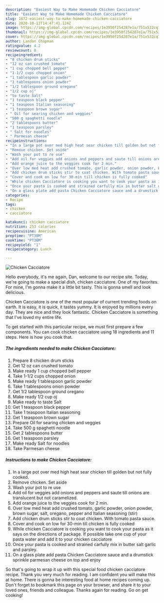 ```yaml
---
description: "Easiest Way to Make Homemade Chicken Cacciatore"
title: "Easiest Way to Make Homemade Chicken Cacciatore"
slug: 1672-easiest-way-to-make-homemade-chicken-cacciatore
date: 2020-10-12T14:47:41.124Z
image: https://img-global.cpcdn.com/recipes/1e3950f254287e1a/751x532cq70/chicken-cacciatore-recipe-main-photo.jpg
thumbnail: https://img-global.cpcdn.com/recipes/1e3950f254287e1a/751x532cq70/chicken-cacciatore-recipe-main-photo.jpg
cover: https://img-global.cpcdn.com/recipes/1e3950f254287e1a/751x532cq70/chicken-cacciatore-recipe-main-photo.jpg
author: Landon Chapman
ratingvalue: 4.2
reviewcount: 8
recipeingredient:
- "8 chicken drum sticks"
- "12 oz can crushed tomato"
- "1 cup chopped bell pepper"
- "1-1/2 cups chopped onion"
- "1 tablespoon garlic powder"
- "1 tablespoons onion powder"
- "1/2 tablespoon ground oregano"
- "1/2 cup oj"
- "to taste Salt"
- "1 teaspoon black pepper"
- "1 teaspoon Italian seasoning"
- "1 teaspoon brown sugar"
- " Oil for searing chicken and veggies"
- "500 g spaghetti noodle"
- "2 tablespoons butter"
- "1 teaspoon parsley"
- " Salt for noodles"
- " Parmesan cheese"
recipeinstructions:
- "In a large pot over med high heat sear chicken till golden but not fully cooked."
- "Remove chicken. Set aside"
- "Wash your pot to re use"
- "Add oil for veggies add onions and peppers and saute till onions are translucent but not caramelized."
- "Add orange juice to the veggies cook for 2 min."
- "Over low med heat add crushed tomato, garlic powder, onion powder, brown sugar, salt, oregano, pepper and Italian seasoning (stir)"
- "Add chicken drum sticks stir to coat chicken. With tomato pasta sauce."
- "Cover and cook on low for 30-min till chicken is fully cooked"
- "While chicken Cacciatore is cooking you want to cook your pasta as it says on the directions of package. If possible take one cup of your pasta water and add it to your chicken cacciatore"
- "Once your pasta is cooked and strained carfully mix in butter salt garlic and parsley."
- "On a glass plate add pasta Chicken Cacciatore sauce and a drumstick sprinkle parmesan cheese on top and enjoy"
categories:
- Recipe
tags:
- chicken
- cacciatore

katakunci: chicken cacciatore 
nutrition: 253 calories
recipecuisine: American
preptime: "PT38M"
cooktime: "PT36M"
recipeyield: "1"
recipecategory: Lunch

---
```



![Chicken Cacciatore](https://img-global.cpcdn.com/recipes/1e3950f254287e1a/751x532cq70/chicken-cacciatore-recipe-main-photo.jpg)

Hello everybody, it's me again, Dan, welcome to our recipe site. Today, we're going to make a special dish, chicken cacciatore. One of my favorites. For mine, I'm gonna make it a little bit tasty. This is gonna smell and look delicious.



Chicken Cacciatore is one of the most popular of current trending foods on earth. It is easy, it is quick, it tastes yummy. It is enjoyed by millions every day. They are nice and they look fantastic. Chicken Cacciatore is something that I've loved my entire life.


To get started with this particular recipe, we must first prepare a few components. You can cook chicken cacciatore using 18 ingredients and 11 steps. Here is how you cook that.

<!--inarticleads1-->

##### The ingredients needed to make Chicken Cacciatore:

1. Prepare 8 chicken drum sticks
1. Get 12 oz can crushed tomato
1. Make ready 1 cup chopped bell pepper
1. Take 1-1/2 cups chopped onion
1. Make ready 1 tablespoon garlic powder
1. Take 1 tablespoons onion powder
1. Get 1/2 tablespoon ground oregano
1. Make ready 1/2 cup oj
1. Make ready to taste Salt
1. Get 1 teaspoon black pepper
1. Take 1 teaspoon Italian seasoning
1. Get 1 teaspoon brown sugar
1. Prepare  Oil for searing chicken and veggies
1. Take 500 g spaghetti noodle
1. Get 2 tablespoons butter
1. Get 1 teaspoon parsley
1. Make ready  Salt for noodles
1. Take  Parmesan cheese




<!--inarticleads2-->

##### Instructions to make Chicken Cacciatore:

1. In a large pot over med high heat sear chicken till golden but not fully cooked.
1. Remove chicken. Set aside
1. Wash your pot to re use
1. Add oil for veggies add onions and peppers and saute till onions are translucent but not caramelized.
1. Add orange juice to the veggies cook for 2 min.
1. Over low med heat add crushed tomato, garlic powder, onion powder, brown sugar, salt, oregano, pepper and Italian seasoning (stir)
1. Add chicken drum sticks stir to coat chicken. With tomato pasta sauce.
1. Cover and cook on low for 30-min till chicken is fully cooked
1. While chicken Cacciatore is cooking you want to cook your pasta as it says on the directions of package. If possible take one cup of your pasta water and add it to your chicken cacciatore
1. Once your pasta is cooked and strained carfully mix in butter salt garlic and parsley.
1. On a glass plate add pasta Chicken Cacciatore sauce and a drumstick sprinkle parmesan cheese on top and enjoy




So that's going to wrap it up with this special food chicken cacciatore recipe. Thank you very much for reading. I am confident you will make this at home. There is gonna be interesting food at home recipes coming up. Don't forget to bookmark this page on your browser, and share it to your loved ones, friends and colleague. Thanks again for reading. Go on get cooking!

